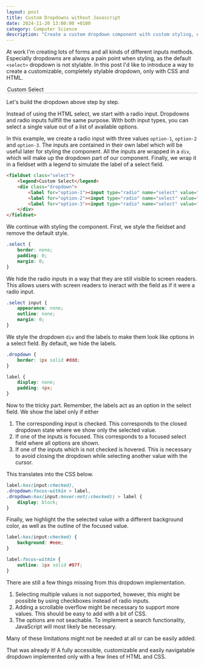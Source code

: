 ```yaml
---
layout: post
title: Custom Dropdowns without Javascript
date: 2024-11-20 13:00:00 +0100
category: Computer Science
description: "Create a custom dropdown component with custom styling, entirely without JavaScript."
---
```


At work I'm creating lots of forms and all kinds of different inputs methods.
Especially dropdowns are always a pain point when styling, as the default `<select>` dropdown is not stylable.
In this post I'd like to introduce a way to create a customizable, completely stylable dropdown, only with CSS and HTML.

<div>
<fieldset class="select">
    <legend>Custom Select</legend>
    <div class="dropdown">
        <label for="option-1"><input type="radio" name="select" value="option-1" id="option-1" checked/>Option 1</label>
        <label for="option-2"><input type="radio" name="select" value="option-2" id="option-2"/>Option 2</label>
        <label for="option-3"><input type="radio" name="select" value="option-3" id="option-3"/>Option 3</label>
    </div>
</fieldset>
<style>
    .select {
        border: none;
        padding: 0;
        margin: 0;
    }

    .select input {
        appearance: none;
        outline: none;
        margin: 0;
    }

    .dropdown {
        border: 1px solid #ddd;
    }

    @media (prefers-color-scheme: dark) {
        .dropdown {
            border: 1px solid #222;
        }
    }


    label {
        display: none;
        padding: 4px;
    }

    label:has(input:checked),
    .dropdown:focus-within > label,
    .dropdown:has(input:hover:not(:checked)) > label {
        display: block;
    }

    label:has(input:checked) {
        background: #eee;
    }

    label:focus-within {
        outline: 1px solid #07f;
    }
</style>
</div>

Let's build the dropdown above step by step.

Instead of using the HTML select, we start with a radio input. Dropdowns and radio inputs fullfill the same purpose. With both input types, you can select a single value out of a list of available options.

In this example, we create a radio input with three values `option-1`, `option-2` and `option-3`. The inputs are contained in their own label which will be useful later for styling the component. All the inputs are wrapped in a `div`, which will make up the dropdown part of our component. Finally, we wrap it in a fieldset with a legend to simulate the label of a select field.

```html
<fieldset class="select">
    <legend>Custom Select</legend>
    <div class="dropdown">
        <label for="option-1"><input type="radio" name="select" value="option-1" id="option-1" checked/>Option 1</label>
        <label for="option-2"><input type="radio" name="select" value="option-2" id="option-2"/>Option 2</label>
        <label for="option-3"><input type="radio" name="select" value="option-3" id="option-3"/>Option 3</label>
    </div>
</fieldset>
```

We continue with styling the component. First, we style the fieldset and remove the default style.

```css
.select {
    border: none;
    padding: 0;
    margin: 0;
}
```

We hide the radio inputs in a way that they are still visible to screen readers. This allows users with screen readers to ineract with the field as if it were a radio input.

```css
.select input {
    appearance: none;
    outline: none;
    margin: 0;
}
```

We style the dropdown `div` and the labels to make them look like options in a select field. By default, we hide the labels.

```css
.dropdown {
    border: 1px solid #ddd;
}

label {
    display: none;
    padding: 4px;
}
```

Now to the tricky part. Remember, the labels act as an option in the select field. We show the label only if either

1. The corresponding input is checked. This corresponds to the closed dropdown state where we show only the selected value.
2. If one of the inputs is focused. This corresponds to a focused select field where all options are shown.
3. If one of the inputs which is not checked is hovered. This is necessary to avoid closing the dropdown while selecting another value with the cursor.

This translates into the CSS below.

```css
label:has(input:checked),
.dropdown:focus-within > label,
.dropdown:has(input:hover:not(:checked)) > label {
    display: block;
}
```

Finally, we highlight the the selected value with a different background color, as well as the outline of the focused value.

```css
label:has(input:checked) {
    background: #eee;
}

label:focus-within {
    outline: 1px solid #07f;
}
```

There are still a few things missing from this dropdown implementation.

1. Selecting multiple values is not supported, however, this might be possible by using checkboxes instead of radio inputs.
2. Adding a scrollable overflow might be necessary to support more values. This should be easy to add with a bit of CSS.
3. The options are not seachable. To implement a search functionality, JavaScript will most likely be necessary.

Many of these limitations might not be needed at all or can be easily added.

That was already it! A fully accessible, customizable and easily navigatable dropdown implemented only with a few lines of HTML and CSS.

